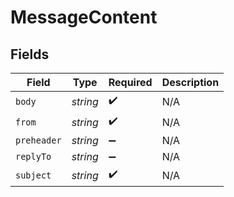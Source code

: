 # MessageContent


## Fields

| Field              | Type               | Required           | Description        |
| ------------------ | ------------------ | ------------------ | ------------------ |
| `body`             | *string*           | :heavy_check_mark: | N/A                |
| `from`             | *string*           | :heavy_check_mark: | N/A                |
| `preheader`        | *string*           | :heavy_minus_sign: | N/A                |
| `replyTo`          | *string*           | :heavy_minus_sign: | N/A                |
| `subject`          | *string*           | :heavy_check_mark: | N/A                |